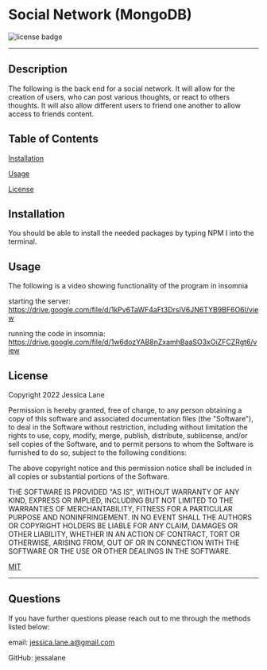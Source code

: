 
  # Social Network (MongoDB)

  ![license badge](https://img.shields.io/badge/License-MIT-blue.svg)

  -------


  ## Description
  The following is the back end for a social network. It will allow for the creation of users, who can post various thoughts, or react to others thoughts. It will also allow different users to friend one another to allow access to friends content.

  ## Table of Contents
  [Installation](#installation)

  [Usage](#usage)

  [License](#license)

  ## Installation
  You should be able to install the needed packages by typing NPM I into the terminal.

  ## Usage
  The following is a video showing functionality of the program in insomnia
  
starting the server:
https://drive.google.com/file/d/1kPv6TaWF4aFt3DrsIV6JN6TYB9BF6O6I/view

running the code in insomnia:
https://drive.google.com/file/d/1w6dozYAB8nZxamhBaaSO3xOiZFCZRgt6/view
  
  ## License
  
Copyright 2022 Jessica Lane

Permission is hereby granted, free of charge, to any person obtaining a copy of this software and associated documentation files (the "Software"), to deal in the Software without restriction, including without limitation the rights to use, copy, modify, merge, publish, distribute, sublicense, and/or sell copies of the Software, and to permit persons to whom the Software is furnished to do so, subject to the following conditions:

The above copyright notice and this permission notice shall be included in all copies or substantial portions of the Software.

THE SOFTWARE IS PROVIDED "AS IS", WITHOUT WARRANTY OF ANY KIND, EXPRESS OR IMPLIED, INCLUDING BUT NOT LIMITED TO THE WARRANTIES OF MERCHANTABILITY, FITNESS FOR A PARTICULAR PURPOSE AND NONINFRINGEMENT. IN NO EVENT SHALL THE AUTHORS OR COPYRIGHT HOLDERS BE LIABLE FOR ANY CLAIM, DAMAGES OR OTHER LIABILITY, WHETHER IN AN ACTION OF CONTRACT, TORT OR OTHERWISE, ARISING FROM, OUT OF OR IN CONNECTION WITH THE SOFTWARE OR THE USE OR OTHER DEALINGS IN THE SOFTWARE.
      

  [MIT](https://opensource.org/licenses/MIT)

  ---

  ## Questions
  If you have further questions please reach out to me through the methods listed below:

  email: jessica.lane.a@gmail.com

  GitHub: jessalane
  
